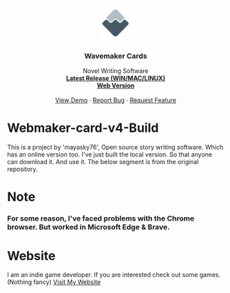 <!-- PROJECT LOGO -->
<br />
<p align="center">
  <a href="https://github.com/FahimulBari/Webmaker-card-v4-Build/">
    <img src="img/icons/android-chrome-192x192.png" alt="Logo" width="80" height="80">
  </a>

  <h3 align="center">Wavemaker Cards</h3>

  <p align="center">
    Novel Writing Software
    <br />
    <a href="https://github.com/wavemakercards/wavemaker-cards-v4/releases"><strong>Latest Release (WIN/MAC/LINUX)</strong></a>
<br/>
<a href="https://wavemakercards.com"><strong>Web Version</strong></a>
    <br />
    <br />
    <a href="https://github.com/wavemakercards/wavemaker-cards-v4">View Demo</a>
    ·
    <a href="https://github.com/wavemakercards/wavemaker-cards-v4/issues">Report Bug</a>
    ·
    <a href="https://github.com/wavemakercards/wavemaker-cards-v4/issues">Request Feature</a>
  </p>
</p>


# Webmaker-card-v4-Build
This is a project by 'mayasky76', Open source story writing software. Which has an online version too. I've just built the local version. So that anyone can download it. And use it. The below segment is from the original repository.

# Note
### For some reason, I've faced problems with the Chrome browser. But worked in Microsoft Edge & Brave.

# Website
I am an indie game developer. If you are interested check out some games. (Nothing fancy)
[Visit My Website](https://www.fahimulbarisstudio.com/)
